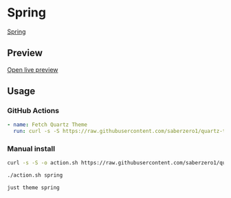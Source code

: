 # Spring

[Spring](https://github.com/MateusHenriquegringo)

## Preview

[Open live preview](https://quartz-themes.github.io/spring/)

## Usage

### GitHub Actions

```yaml
- name: Fetch Quartz Theme
  run: curl -s -S https://raw.githubusercontent.com/saberzero1/quartz-themes/master/action.sh | bash -s -- spring
```

### Manual install

```bash
curl -s -S -o action.sh https://raw.githubusercontent.com/saberzero1/quartz-themes/master/action.sh

./action.sh spring
```

```bash
just theme spring
```
